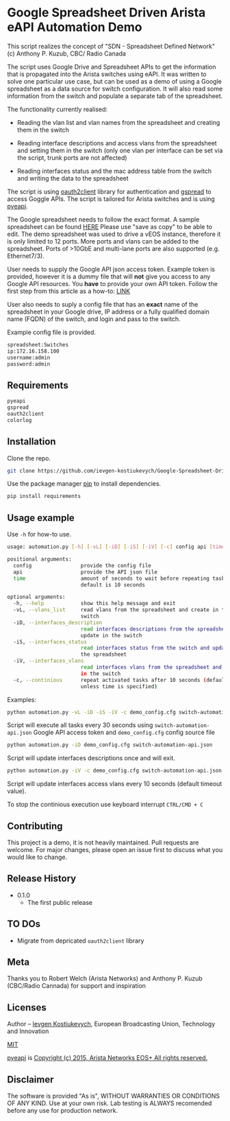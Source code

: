 # Google Spreadsheet Driven Arista eAPI Automation Demo

This script realizes the concept of "SDN - Spreadsheet Defined Network" (c) Anthony P. Kuzub, CBC/ Radio Canada

The script uses Google Drive and Spreadsheet APIs to get the information that is propagated into the Arista switches using eAPI.
It was written to solve one particular use case, but can be used as a demo of using a Google spreadsheet as a data source for switch configuration.
It will also read some information from the switch and populate a separate tab of the spreadsheet.

The functionality currently realised:

- Reading the vlan list and vlan names from the spreadsheet and creating them in the switch

- Reading interface descriptions and access vlans from the spreadsheet and setting them in the switch (only one vlan per interface can be set via the script, trunk ports are not affected)

- Reading interfaces status and the mac address table from the switch and writing the data to the spreadsheet

The script is using [oauth2client](https://github.com/googleapis/oauth2client) library for authentication and [gspread](https://github.com/burnash/gspread) to access Goggle APIs.
The script is tailored for Arista switches and is using [pyeapi](https://github.com/arista-eosplus/pyeapi).

The Google spreadsheet needs to follow the exact format.
A sample spreadsheet can be found [HERE](https://docs.google.com/spreadsheets/d/12l3Q-th76AO2daifAsOwWcnlWg6zrYHp_pXvaQWuEgI/edit?usp=sharing)
Please use "save as copy" to be able to edit.
The demo spreadsheet was used to drive a vEOS instance, therefore it is only limited to 12 ports.
More ports and vlans can be added to the spreadsheet.
Ports of >10GbE and multi-lane ports are also supported (e.g. Ethernet7/3).

User needs to supply the Google API json access token.
Example token is provided, however it is a dummy file that will **not** give you access to any Google API resources.
You **have** to provide your own API token.
Follow the first step from this article as a how-to: [LINK](https://www.twilio.com/blog/2017/02/an-easy-way-to-read-and-write-to-a-google-spreadsheet-in-python.html)

User also needs to suply a config file that has an **exact** name of the spreadsheet in your Google drive, IP address or a fully qualified domain name (FQDN) of the switch, and login and pass to the switch.

Example config file is provided.

```bash
spreadsheet:Switches
ip:172.16.158.100
username:admin
password:admin
```

## Requirements

```bash
pyeapi
gspread
oauth2client
colorlog
```

## Installation

Clone the repo.

```bash
git clone https://github.com/ievgen-kostiukevych/Google-Spreadsheet-Driven-Arista-eAPI-Automation-Demo.git
```

Use the package manager [pip](https://pip.pypa.io/en/stable/) to install dependencies.

```bash
pip install requirements
```

## Usage example

Use `-h` for how-to use.

```bash
usage: automation.py [-h] [-vL] [-iD] [-iS] [-iV] [-c] config api [time]

positional arguments:
  config                provide the config file
  api                   provide the API json file
  time                  amount of seconds to wait before repeating tasks,
                        default is 10 seconds

optional arguments:
  -h, --help            show this help message and exit
  -vL, --vlans_list     read vlans from the spreadsheet and create in the
                        switch
  -iD, --interfaces_description
                        read interfaces descriptions from the spreadsheet and
                        update in the switch
  -iS, --interfaces_status
                        read interfaces status from the switch and update in
                        the spreadsheet
  -iV, --interfaces_vlans
                        read interfaces vlans from the spreadsheet and update
                        in the switch
  -c, --continious      repeat activated tasks after 10 seconds (default,
                        unless time is specified)
```

Examples:

```bash
python automation.py -vL -iD -iS -iV -c demo_config.cfg switch-automation-api.json 30
```

Script will execute all tasks every 30 seconds using `switch-automation-api.json` Google API access token and `demo_config.cfg` config source file

```bash
python automation.py -iD demo_config.cfg switch-automation-api.json
```

Script will update interfaces descriptions once and will exit.

```bash
python automation.py -iV -c demo_config.cfg switch-automation-api.json
```

Script will update interfaces access vlans every 10 seconds (default timeout value).

To stop the continious execution use keyboard interrupt `CTRL/CMD + C`

## Contributing

This project is a demo, it is not heavily maintained.
Pull requests are welcome. For major changes, please open an issue first to discuss what you would like to change.

## Release History

- 0.1.0
  - The first public release

## TO DOs

- Migrate from depricated `oauth2client` library

## Meta

Thanks you to Robert Welch (Arista Networks) and Anthony P. Kuzub (CBC/Radio Cannada) for support and inspiration

## Licenses

Author – [Ievgen Kostiukevych](https://github.com/ievgen-kostiukevych), European Broadcasting Union, Technology and Innovation

[MIT](https://choosealicense.com/licenses/mit)

[pyeapi](https://github.com/arista-eosplus/pyeapi) is [Copyright (c) 2015, Arista Networks EOS+ All rights reserved.](https://github.com/arista-eosplus/pyeapi/blob/develop/LICENSE)

## Disclaimer

The software is provided "As is", WITHOUT WARRANTIES OR CONDITIONS OF ANY KIND.
Use at your own risk.
Lab testing is ALWAYS recomended before any use for production network.
